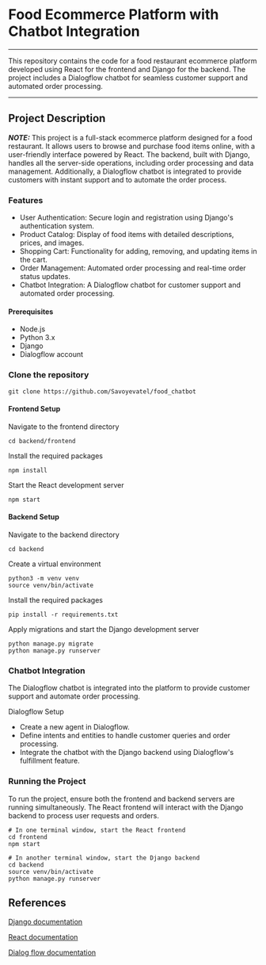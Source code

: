 # Food Ecommerce Platform with Chatbot Integration
***
This repository contains the code for a food restaurant ecommerce platform developed using React for the frontend and Django for the backend. The project includes a Dialogflow chatbot for seamless customer 
support and automated order processing.

***

## Project Description
**_NOTE:_** This project is a full-stack ecommerce platform designed for a food restaurant. It allows users to browse and purchase food items online, with a user-friendly interface powered by React. 
The backend, built with Django, handles all the server-side operations, including order processing and data management. Additionally, a Dialogflow chatbot is integrated to provide customers with instant support and to automate the order process.

### Features
* User Authentication: Secure login and registration using Django's authentication system.
* Product Catalog: Display of food items with detailed descriptions, prices, and images.
* Shopping Cart: Functionality for adding, removing, and updating items in the cart.
* Order Management: Automated order processing and real-time order status updates.
* Chatbot Integration: A Dialogflow chatbot for customer support and automated order processing.

#### Prerequisites
* Node.js
* Python 3.x
* Django
* Dialogflow account



### Clone the repository
```
git clone https://github.com/Savoyevatel/food_chatbot
```
#### Frontend Setup

Navigate to the frontend directory

```
cd backend/frontend
```

Install the required packages
```
npm install
```

Start the React development server
```
npm start
```

#### Backend Setup

Navigate to the backend directory

```
cd backend
```

Create a virtual environment

```
python3 -m venv venv
source venv/bin/activate
```

Install the required packages
```
pip install -r requirements.txt
```

Apply migrations and start the Django development server
```
python manage.py migrate
python manage.py runserver
```

### Chatbot Integration

The Dialogflow chatbot is integrated into the platform to provide customer support and automate order processing.

Dialogflow Setup
* Create a new agent in Dialogflow.
* Define intents and entities to handle customer queries and order processing.
* Integrate the chatbot with the Django backend using Dialogflow's fulfillment feature.
### Running the Project
To run the project, ensure both the frontend and backend servers are running simultaneously. The React frontend will interact with the Django backend to process user requests and orders.
```
# In one terminal window, start the React frontend
cd frontend
npm start

# In another terminal window, start the Django backend
cd backend
source venv/bin/activate
python manage.py runserver
```





## References

[Django documentation](https://docs.djangoproject.com/en/3.2/)

[React documentation](https://react.dev/)

[Dialog flow documentation](https://cloud.google.com/dialogflow/docs/)
